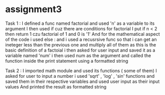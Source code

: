 # assignment3
Task 1 :
  I defined a func named factorial and used 'n' as a variable to its argument
  I then used if cuz there are conditions for factorial 
  I put if n < 2 then return 1 czu factorial of 1 and 0 is '1'
  And for the mathematical aspect of the code i used else :
    and i used a recusrsive func so that i can get an ineteger less than the previous one and multiply all of them as this is the basic definition of a factoial
  i then asked for user input and saved it as a variable named 'num'
  i then used num as the argument and called the function inside the print statement using a formatted string


Task 2 :
  I imported math module and used its functions ( some of them)
  I asked for user to input a number 
  i used 'sqrt' , 'log' , 'sin' functions and saved them in their respective variables and used user input as their input values
  And printed the result as formatted string
    
